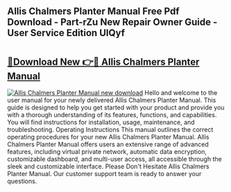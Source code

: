 ## Allis Chalmers Planter Manual Free Pdf Download - Part-rZu New Repair Owner Guide - User Service Edition UlQyf

# <h2><a href="http://bc95235.oget.top/?id=Allis+Chalmers+Planter+Manual">🔗Download New 👉🔴 Allis Chalmers Planter Manual</a></h2>

[![Allis Chalmers Planter Manual new download](https://i.imgur.com/5g1atiW.png)](http://bc95235.oget.top/?id=Allis+Chalmers+Planter+Manual)
Hello and welcome to the user manual for your newly delivered Allis Chalmers Planter Manual. This guide is designed to help you get started with your product and provide you with a thorough understanding of its features, functions, and capabilities. You will find instructions for installation, usage, maintenance, and troubleshooting. Operating Instructions This manual outlines the correct operating procedures for your new Allis Chalmers Planter Manual. Allis Chalmers Planter Manual offers users an extensive range of advanced features, including virtual private network, automatic data encryption, customizable dashboard, and multi-user access, all accessible through the sleek and customizable interface. Please Don't Hesitate Allis Chalmers Planter Manual. Our customer support team is ready to answer your questions.
